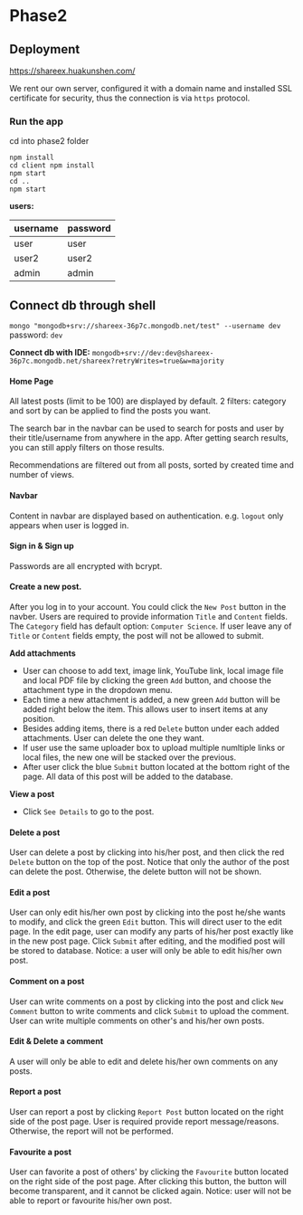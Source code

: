# Phase2

## Deployment

https://shareex.huakunshen.com/

We rent our own server, configured it with a domain name and installed SSL certificate for security, thus the connection is via `https` protocol.

### Run the app

cd into phase2 folder

```
npm install
cd client npm install
npm start
cd ..
npm start
```

**users:**

| username | password |
| -------- | -------- |
| user     | user     |
| user2    | user2    |
| admin    | admin    |

## Connect db through shell

`mongo "mongodb+srv://shareex-36p7c.mongodb.net/test" --username dev`
password: `dev`

**Connect db with IDE:** `mongodb+srv://dev:dev@shareex-36p7c.mongodb.net/shareex?retryWrites=true&w=majority`



#### Home Page

All latest posts (limit to be 100) are displayed by default. 2 filters: category and sort by can be applied to find the posts you want. 

The search bar in the navbar can be used to search for posts and user by their title/username from anywhere in the app. After getting search results, you can still apply filters on those results.

Recommendations are filtered out from all posts, sorted by created time and number of views.

#### Navbar

Content in navbar are displayed based on authentication. e.g. `logout` only appears when user is logged in. 

#### Sign in & Sign up

Passwords are all encrypted with bcrypt.

#### Create a new post.

After you log in to your account. You could click the `New Post` button in the navber. Users are required to provide information `Title` and `Content` fields. The `Category` field has default option: `Computer Science`. If user leave any of `Title` or `Content` fields empty, the post will not be allowed to submit. 

**Add attachments**

* User can choose to add text, image link, YouTube link, local image file and local PDF file by clicking the green `Add` button, and choose the attachment type in the dropdown menu.
* Each time a new attachment is added, a new green `Add` button will be added right below the item. This allows user to insert items at any position.
* Besides adding items, there is a red `Delete` button under each added attachments. User can delete the one they want.
* If user use the same uploader box to upload multiple numltiple links or local files, the new one will be stacked over the previous.
* After user click the blue `Submit` button located at the bottom right of the page. All data of this post will be added to the database.

**View a post**

* Click  `See Details` to go to the post.

#### Delete a post

User can delete a post by clicking into his/her post, and then click the red `Delete` button on the top of the post. Notice that only the author of the post can delete the post. Otherwise, the delete button will not be shown.

#### Edit a post

User can only edit his/her own post by clicking into the post he/she wants to modify, and click the green `Edit` button. This will direct user to the edit page. In the edit page, user can modify any parts of his/her post exactly like in the new post page. Click `Submit` after editing, and the modified post will be stored to database. Notice: a user will only be able to edit his/her own post.

#### Comment on a post

User can write comments on a post by clicking into the post and click `New Comment` button to write comments and click `Submit` to upload the comment. User can write multiple comments on other's and his/her own posts.

#### Edit & Delete a comment

A user will only be able to edit and delete his/her own comments on any posts.

#### Report a post

User can report a post by clicking `Report Post` button located on the right side of the post page. User is required provide report message/reasons. Otherwise, the report will not be performed.

#### Favourite a post

User can favorite a post of others' by clicking the `Favourite` button  located on the right side of the post page. After clicking this button, the button will become transparent, and it cannot be clicked again. Notice: user will not be able to report or favourite his/her own post.